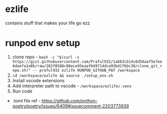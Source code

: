 # ezlife
contains stuff that makes your life go ezz

# runpod env setup
1. clone repo - `bash -c "$(curl -s https://gist.githubusercontent.com/Praful932/1a663cb14c6d56aaf5e7ee6daefa1e8b/raw/202f8508c98ece93eaaf649714dca93bd1fbbc30/clone_git_repo.sh)" -- praful932 ezlife RUNPOD_GITHUB_PAT /workspace`
2. `cd /workspace/ezlife && source ./setup_env.sh`
3. Install vscode extensions
4. Add interpreter path to vscode - `/workspace/ezlife/.venv`
5. Run code

- .toml file ref - https://github.com/python-poetry/poetry/issues/6409#issuecomment-2203773939